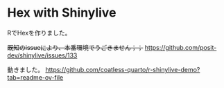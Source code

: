 # Hex with Shinylive

RでHexを作りました。

~~既知のissueにより、本番環境でうごきません；；~~
https://github.com/posit-dev/shinylive/issues/133

動きました。
https://github.com/coatless-quarto/r-shinylive-demo?tab=readme-ov-file

